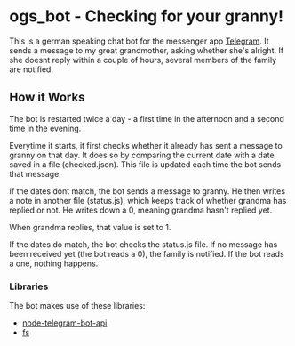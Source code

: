 # ogs_bot - Checking for your granny!

This is a german speaking chat bot for the messenger app [Telegram](https://telegram.org). It sends a message to my great grandmother, asking whether she's alright. If she doesnt reply within a couple of hours, several members of the family are notified.

## How it Works

The bot is restarted twice a day - a first time in the afternoon and a second time in the evening.

Everytime it starts, it first checks whether it already has sent a message to granny on that day. It does so by comparing the current date with a date saved in a file (checked.json). This file is updated each time the bot sends that message.

If the dates dont match, the bot sends a message to granny. He then writes a note in another file (status.js), which keeps track of whether grandma has replied or not. He writes down a 0, meaning grandma hasn't replied yet.

When grandma replies, that value is set to 1.

If the dates do match, the bot checks the status.js file. If no message has been received yet (the bot reads a 0), the family is notified. If the bot reads a one, nothing happens.

### Libraries
The bot makes use of these libraries:
* [node-telegram-bot-api](https://github.com/yagop/node-telegram-bot-api)
* [fs](https://nodejs.org/api/fs.html)
